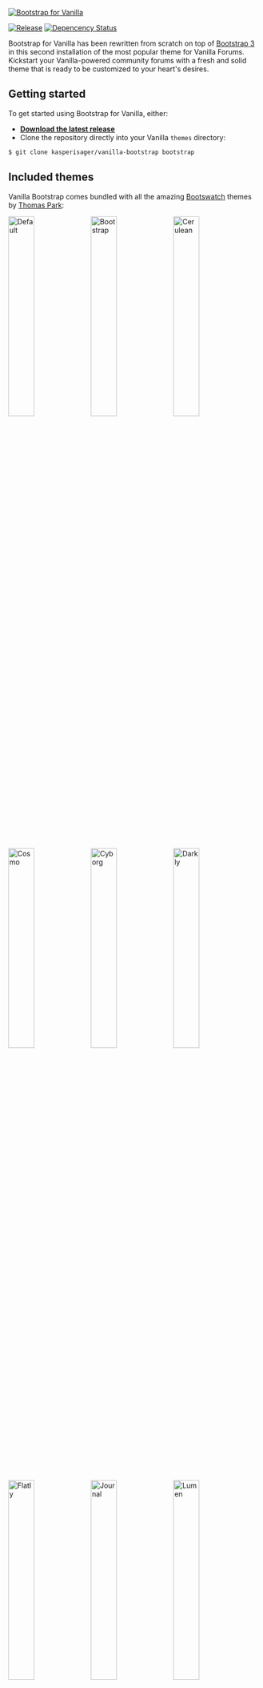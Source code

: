 [![Bootstrap for Vanilla](screenshot.png)](https://github.com/kasperisager/vanilla-bootstrap)

[![Release](http://img.shields.io/github/release/kasperisager/vanilla-bootstrap.svg?style=flat)](https://github.com/kasperisager/vanilla-bootstrap/releases) [![Depencency Status](http://img.shields.io/gemnasium/kasperisager/vanilla-bootstrap.svg?style=flat)](https://gemnasium.com/kasperisager/vanilla-bootstrap)

Bootstrap for Vanilla has been rewritten from scratch on top of [Bootstrap 3](http://getbootstrap.com) in this second installation of the most popular theme for Vanilla Forums. Kickstart your Vanilla-powered community forums with a fresh and solid theme that is ready to be customized to your heart's desires.

## Getting started

To get started using Bootstrap for Vanilla, either:

- [__Download the latest release__](https://github.com/kasperisager/vanilla-bootstrap/releases/latest)
- Clone the repository directly into your Vanilla `themes` directory:

```sh
$ git clone kasperisager/vanilla-bootstrap bootstrap
```

## Included themes

Vanilla Bootstrap comes bundled with all the amazing [Bootswatch](https://bootswatch.com) themes by [Thomas Park](http://thomaspark.co/):

<img title="Default" src="design/screenshot_default.png" width="32%"> <img title="Bootstrap" src="design/screenshot_bootstrap.png" width="32%"> <img title="Cerulean" src="design/screenshot_cerulean.png" width="32%">

<img title="Cosmo" src="design/screenshot_cosmo.png" width="32%"> <img title="Cyborg" src="design/screenshot_cyborg.png" width="32%"> <img title="Darkly" src="design/screenshot_darkly.png" width="32%">

<img title="Flatly" src="design/screenshot_flatly.png" width="32%"> <img title="Journal" src="design/screenshot_journal.png" width="32%"> <img title="Lumen" src="design/screenshot_lumen.png" width="32%"> 

<img title="Paper" src="design/screenshot_paper.png" width="32%"> <img title="Readable" src="design/screenshot_readable.png" width="32%"> <img title="Sandstone" src="design/screenshot_sandstone.png" width="32%">

<img title="Simplex" src="design/screenshot_simplex.png" width="32%"> <img title="Slate" src="design/screenshot_slate.png" width="32%"> <img title="Spacelab" src="design/screenshot_spacelab.png" width="32%">

<img title="Superhero" src="design/screenshot_superhero.png" width="32%"> <img title="United" src="design/screenshot_united.png" width="32%"> <img title="Yeti" src="design/screenshot_yeti.png" width="32%">

## Development

The following instructions assume that you have already installed Node.js on your computer. If this is not the case, please download and install the latest stable release from the official [Node.js download page](http://nodejs.org/download/). If you are using [Homebrew](http://brew.sh/), you can also install Node.js via the command line:

```sh
$ brew install node
```

> __Notice__: It is important that you install Node in a way that does not require you to `sudo`.

Once you have Node.js up and running, you will need to install the local dependencies using [npm](http://npmjs.org):

```sh
$ npm install
```

### Tasks

#### Build - `npm run build`
Compiles all theme assets using Gulp. LESS stylesheets will be compiled to [`design/style.css`](design/style.css) and Javascripts will be concatenated and output to [`js/custom.js`](js/custom.js).

#### Watch - `npm run watch`
Watches the assets for changes and runs the appropriate Gulp tasks. Also starts a Livereload server that will push the changes to your Vanilla installation automatically.

## [Issue tracking](https://github.com/kasperisager/vanilla-bootstrap/issues)

If you come across any bugs or if you have a feature request, please file an issue using the GitHub Issue tracker. Bootstrap for Vanilla won't be supported through http://vanillaforums.org so please stick to using GitHub for inquiries about bugs and feature requests. Thanks!

[__File a new issue or feature request__](https://github.com/kasperisager/vanilla-bootstrap/issues/new)

---

Copyright &copy; 2014-2015 [Kasper Kronborg Isager](https://github.com/kasperisager). Licensed under the terms of the [MIT License](LICENSE.md)
